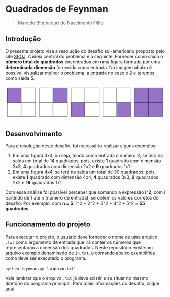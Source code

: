 # Quadrados de Feynman 
> Marcelo Bittencourt do Nascimento Filho

## Introdução
O presente projeto visa a resolução do desafio sul-americano proposto pelo site [SPOJ](https://www.spoj.com). A ideia central do problema é a seguinte: Fornecer como saída o **número total de quadrados** encontrados em uma figura formada por uma **determinada dimensão** fornecida como entrada. Na imagem abaixo é possível visualizar melhor o problema, a entrada no caso é 2 e teremos como saída 5.

![](ex.png)

## Desenvolvimento
Para a resolução deste desafio, foi necessário realizar alguns exemplos:
1. Em uma figura 3x3, ou seja, tendo como entrada o número 3, se terá na saída um total de 14 quadrados, pois, existe **1** quadrado com dimensão 3x3, **4** quadrados com dimensão 2x2 e **9** quadrados 1x1.
2. Em uma figura 4x4, se terá na saída um total de 30 quadrados, pois, existe **1** quadrado com dimensão 4x4, **4** quadrados 3x3, **9** quadrados 2x2 e **16** quadrados 1x1.

Com essa análise foi possível perceber que somando a expressão **i^2**, com i partindo de 1 até n (número de entrada), se obtém os valores corretos do desafio. Por exemplo, com **n = 5**: 1^2 + 2^2 + 3^2 + 4^2 + 5^2 = **55 quadrados**

## Funcionamento do projeto
Para executar o projeto, o usuário deve fornecer o nome de uma arquivo `.txt` como argumento de entrada que irá conter os números que representarão a dimensão dos quadrados. Neste repositório existe um arquivo exemplo denominado de `in.txt`, o comando abaixo exemplifica como deve ser executado o programa.

`python feynman.py 'arquivo.txt'`

Vale lembrar que o arquivo `.txt` já deve existir e se situar no mesmo diretório do programa principal. Para mais informações do desafio, clique [aqui](https://br.spoj.com/problems/FEYNMAN/)
